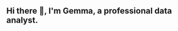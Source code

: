 ## Hi there 👋, I'm Gemma, a professional data analyst.

<!--
**gjcp329-ttbia/gjcp329-ttbia** is a ✨ _special_ ✨ repository because its `README.md` (this file) appears on your GitHub profile.

Here are some ideas to get you started:

- 🔭 I’m currently working on ...
- 🌱 I’m currently learning intelligence analytics
- 👯 I’m looking to collaborate on outsourcing projects.
- 🤔 I’m looking for help with ...
- 💬 Ask me about ...
- 📫 How to reach me: ...
- 😄 Pronouns: ...
- ⚡ Fun facts about me: 
  - I enjoy participating in professional events, especially those held in my city.
  - I love pickleball.
  - I love to cook, especially when I have a long holiday weekend.
  - My goal for 2026: Landing my dream job in data.
-->
